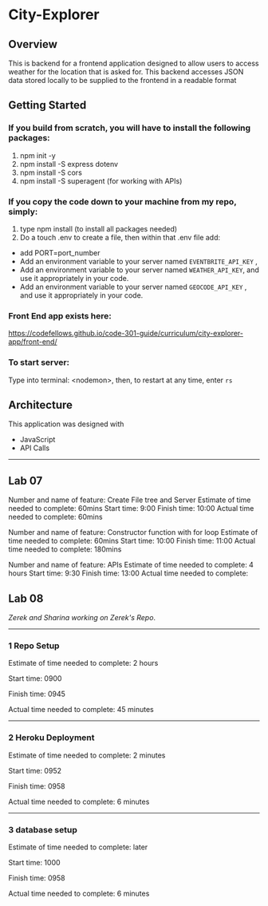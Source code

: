 # City-Explorer
## Overview
This is backend for a frontend application designed to allow users to access weather for the location that is asked for. This backend accesses JSON data stored locally to be supplied to the frontend in a readable format

## Getting Started
### If you build from scratch, you will have to install the following packages:
1. npm init -y
2. npm install -S express dotenv
3. npm install -S cors
4. npm install -S superagent (for working with APIs)

### If you copy the code down to your machine from my repo, simply:
1. type npm install (to install all packages needed)
2. Do a touch .env to create a file, then within that .env file add:
* add PORT=port_number
* Add an environment variable to your server named `EVENTBRITE_API_KEY` ,
* Add an environment variable to your server named `WEATHER_API_KEY`, and use it appropriately in your code.
* Add an environment variable to your server named `GEOCODE_API_KEY` , and use it appropriately in your code.

### Front End app exists here:
https://codefellows.github.io/code-301-guide/curriculum/city-explorer-app/front-end/

### To start server:
Type into terminal: \<nodemon>, then, to restart at any time, enter `rs`

## Architecture
This application was designed with
* JavaScript
* API Calls
<!-- Provide a detailed description of the application design. What technologies (languages, libraries, etc) you're using, and any other relevant design information. -->
___
## Lab 07
Number and name of feature: Create File tree and Server
Estimate of time needed to complete: 60mins
Start time: 9:00
Finish time: 10:00
Actual time needed to complete: 60mins

Number and name of feature: Constructor function with for loop
Estimate of time needed to complete: 60mins
Start time: 10:00
Finish time: 11:00
Actual time needed to complete: 180mins

Number and name of feature: APIs
Estimate of time needed to complete: 4 hours
Start time: 9:30
Finish time: 13:00
Actual time needed to complete: 

## Lab 08
_Zerek and Sharina working on Zerek's Repo_.




___
### 1 Repo Setup <br>

Estimate of time needed to complete: 2 hours

Start time: 0900

Finish time: 0945

Actual time needed to complete: 45 minutes
___
### 2 Heroku Deployment <br>

Estimate of time needed to complete: 2 minutes

Start time: 0952

Finish time: 0958

Actual time needed to complete: 6 minutes
___
### 3 database setup <br>

Estimate of time needed to complete: later

Start time: 1000

Finish time: 0958

Actual time needed to complete: 6 minutes